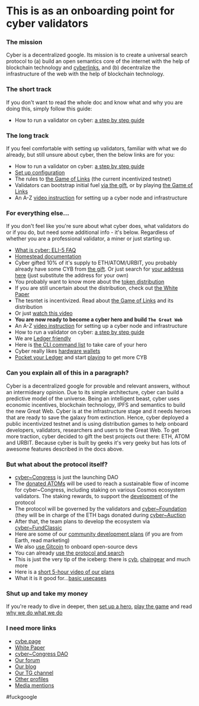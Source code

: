 # This is as an onboarding point for cyber validators

### The mission
Cyber is a decentralized google. Its mission is to create a universal search protocol to (a) build an open semantics core of the internet with the help of blockchain technology and [cyberlinks](https://github.com/cybercongress/congress/blob/master/ecosystem/ELI-5%20FAQ.md#what-are-cyberlinks), and (b) decentralize the infrastructure of the web with the help of blockchain technology.

### The short track
If you don't want to read the whole doc and know what and why you are doing this, simply follow this guide:
- How to run a validator on cyber: [a step by step guide](https://cybercongress.ai/docs/cyberd/run_validator/)

### The long track
If you feel comfortable with setting up validators, familiar with what we do already, but still unsure about cyber, then the below links are for you:
- How to run a validator on cyber: [a step by step guide](https://cybercongress.ai/docs/cyberd/run_validator/)
- [Set up configuration](https://cybercongress.ai/docs/cyberd/setup_cyberd_configuration/)
- The rules to [the Game of Links](https://cybercongress.ai/game-of-links/) (the current incentivized testnet)
- Validators can bootstrap initial fuel [via the gift](https://github.com/cybercongress/congress/blob/master/ecosystem/Gift%20FAQ%20and%20general%20gift%20information.md), or by playing [the Game of Links](https://cyber.page/gol) 
- An A-Z [video instruction](https://www.youtube.com/watch?v=KUZagDJRstc&feature=youtu.be) for 
setting up a cyber node and infrastructure 

### For everything else... 
If you don't feel like you're sure about what cyber does, what validators do or if you do, but need some additional info - it's below. Regardless of whether you are a professional validator, a miner or just starting up.
- [What is cyber: ELI-5 FAQ](https://github.com/cybercongress/congress/blob/master/ecosystem/ELI-5%20FAQ.md)
- [Homestead documentation](https://github.com/cybercongress/congress/blob/master/ecosystem/Cyber%20Homestead%20doc.md)
- Cyber gifted 10% of it's supply to ETH/ATOM/URBIT, you probably already have some CYB from [the gift](https://github.com/cybercongress/congress/blob/master/ecosystem/Gift%20FAQ%20and%20general%20gift%20information.md).
Or just search for [your address here](https://cyber.page/gift/0x742d35cc6634c0532925a3b844bc454e4438f44e) (just substitute the address for your own)
- You probably want to know more about the [token distribution](https://github.com/cybercongress/congress/blob/master/ecosystem/Cyber%20Homestead%20doc.md#cyb-and-thc)
- If you are still uncertain about the distribution, check out [the White Paper](https://ipfs.io/ipfs/QmQ1Vong13MDNxixDyUdjniqqEj8sjuNEBYMyhQU4gQgq3)
- The tesntet is incentivized. Read about [the Game of Links](https://cybercongress.ai/game-of-links/) and its distribution
- Or just [watch this video](https://www.youtube.com/watch?v=mcCn_-GMO_k)
- **You are now ready to become a cyber hero and build `The Great Web`**
- An A-Z [video instruction](https://www.youtube.com/watch?v=KUZagDJRstc&feature=youtu.be) for 
setting up a cyber node and infrastructure 
- How to run a validator on cyber: [a step by step guide](https://cybercongress.ai/docs/cyberd/run_validator/)
- We are [Ledger friendly](https://cybercongress.ai/docs/cyberd/validator_launch_with_tendermintkms_and_ledger/)
- Here is [the CLI command list](https://cybercongress.ai/docs/cyberd/ultimate-commands-guide/) to take care of your hero
- Cyber really likes [hardware wallets](https://cybercongress.ai/docs/cyberd/cyberd_ledger_guide/)
- [Pocket your Ledger](https://cyber.page/pocket) and start [playing](https://cyber.page/gol) to get more CYB

### Can you explain all of this in a paragraph?
Cyber is a decentralized google for provable and relevant answers, without an intermideary opinion. Due to its simple architecture, cyber can build a predictive model of the universe. Being an intelligent beast, cyber uses economic incentives, blockchain technology, IPFS and semantics to build the new Great Web. Cyber is at the infrastructure stage and it needs heroes that are ready to save the galaxy from extinction. Hence, cyber deployed a public incentivized testnet and is using distribution games to help onboard developers, validators, researchers and users to the Great Web. To get more traction, cyber decided to gift the best projects out there: ETH, ATOM and URBIT. Because cyber is built by geeks it's very geeky but has lots of awesome features described in the docs above.

### But what about the protocol itself?
- [cyber~Congress](https://github.com/cybercongress/congress/blob/master/ecosystem/Cyber%20Homestead%20doc.md#the-cybercongress-dao-and-its-role) is just the launching DAO
- The [donated ATOMs](https://cyber.page/gol/takeoff) will be used to reach a sustainable flow of income for cyber~Congress, including staking on various Cosmos ecosystem validators. The staking rewards, to support the [development](https://github.com/orgs/cybercongress/projects/2) of the protocol 
- The protocol will be governed by the validators and [cyber~Foundation](https://github.com/cybercongress/cyber-foundation) (they will be in charge of the ETH bags donated during [cyber~Auction](https://github.com/cybercongress/congress/blob/master/ecosystem/Cyber%20Homestead%20doc.md#cyberauction-or-auction)
- After that, the team plans to develop the ecosystem via [cyber~FundClassic](https://github.com/cybercongress/congress/blob/master/ecosystem/Cyber%20Homestead%20doc.md#cybermetagalaxy) 
- Here are some of our [community development plans](https://github.com/cybercongress/congress/blob/master/ecosystem/cyber~Ecosystem%20development%20paper.md) (if you are from Earth, read marketing)
- We also [use Gitcoin](https://gitcoin.co/cybercongress) to onboard open-source devs
- You can already [use the protocol and search](https://cyber.page/brain)
- This is just the very tip of the iceberg: there is [cyb](https://github.com/cybercongress/cyb), [chaingear](https://github.com/cybercongress/chaingear) and much more
- Here is a [short 5-hour video of our plans](https://www.youtube.com/watch?v=tpoKq-fCXhM)
- What it is it good for...[basic usecases](https://github.com/cybercongress/congress/blob/master/ecosystem/usecases.md)

### Shut up and take my money
If you're ready to dive in deeper, then [set up a hero](https://cybercongress.ai/docs/cyberd/run_validator/), 
[play the game](https://cyber.page/gol/) and read [why we do what we do](https://github.com/cybercongress/congress/blob/master/README.md)

### I need more links
- [cybe.page](https://cyber.page/)
- [White Paper](https://ipfs.io/ipfs/QmQ1Vong13MDNxixDyUdjniqqEj8sjuNEBYMyhQU4gQgq3)
- [cyber~Congress DAO](https://cybercongress.ai/)
- [Our forum](http://ai.cybercongress.ai/)
- [Our blog](https://cybercongress.ai/post)
- [Our TG channel](https://t.me/fuckgoogle)
- [Other profiles](https://github.com/cybercongress/congress/blob/master/ecosystem/Cyber%20Homestead%20doc.md#public-profiles)
- [Media mentions](https://ai.cybercongress.ai/t/mentions-of-the-beast-in-the-wild-any-links-that-mention-cyber-cyb-etc-are-a-fair-game/40/34)


#fuckgoogle 
